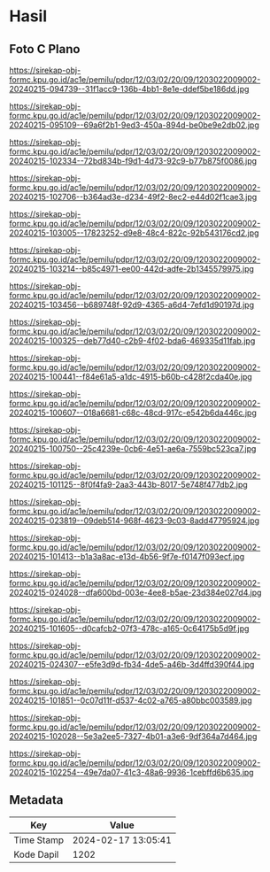 # Hasil

## Foto C Plano

https://sirekap-obj-formc.kpu.go.id/ac1e/pemilu/pdpr/12/03/02/20/09/1203022009002-20240215-094739--31f1acc9-136b-4bb1-8e1e-ddef5be186dd.jpg

https://sirekap-obj-formc.kpu.go.id/ac1e/pemilu/pdpr/12/03/02/20/09/1203022009002-20240215-095109--69a6f2b1-9ed3-450a-894d-be0be9e2db02.jpg

https://sirekap-obj-formc.kpu.go.id/ac1e/pemilu/pdpr/12/03/02/20/09/1203022009002-20240215-102334--72bd834b-f9d1-4d73-92c9-b77b875f0086.jpg

https://sirekap-obj-formc.kpu.go.id/ac1e/pemilu/pdpr/12/03/02/20/09/1203022009002-20240215-102706--b364ad3e-d234-49f2-8ec2-e44d02f1cae3.jpg

https://sirekap-obj-formc.kpu.go.id/ac1e/pemilu/pdpr/12/03/02/20/09/1203022009002-20240215-103005--17823252-d9e8-48c4-822c-92b543176cd2.jpg

https://sirekap-obj-formc.kpu.go.id/ac1e/pemilu/pdpr/12/03/02/20/09/1203022009002-20240215-103214--b85c4971-ee00-442d-adfe-2b1345579975.jpg

https://sirekap-obj-formc.kpu.go.id/ac1e/pemilu/pdpr/12/03/02/20/09/1203022009002-20240215-103456--b689748f-92d9-4365-a6d4-7efd1d90197d.jpg

https://sirekap-obj-formc.kpu.go.id/ac1e/pemilu/pdpr/12/03/02/20/09/1203022009002-20240215-100325--deb77d40-c2b9-4f02-bda6-469335d11fab.jpg

https://sirekap-obj-formc.kpu.go.id/ac1e/pemilu/pdpr/12/03/02/20/09/1203022009002-20240215-100441--f84e61a5-a1dc-4915-b60b-c428f2cda40e.jpg

https://sirekap-obj-formc.kpu.go.id/ac1e/pemilu/pdpr/12/03/02/20/09/1203022009002-20240215-100607--018a6681-c68c-48cd-917c-e542b6da446c.jpg

https://sirekap-obj-formc.kpu.go.id/ac1e/pemilu/pdpr/12/03/02/20/09/1203022009002-20240215-100750--25c4239e-0cb6-4e51-ae6a-7559bc523ca7.jpg

https://sirekap-obj-formc.kpu.go.id/ac1e/pemilu/pdpr/12/03/02/20/09/1203022009002-20240215-101125--8f0f4fa9-2aa3-443b-8017-5e748f477db2.jpg

https://sirekap-obj-formc.kpu.go.id/ac1e/pemilu/pdpr/12/03/02/20/09/1203022009002-20240215-023819--09deb514-968f-4623-9c03-8add47795924.jpg

https://sirekap-obj-formc.kpu.go.id/ac1e/pemilu/pdpr/12/03/02/20/09/1203022009002-20240215-101413--b1a3a8ac-e13d-4b56-9f7e-f0147f093ecf.jpg

https://sirekap-obj-formc.kpu.go.id/ac1e/pemilu/pdpr/12/03/02/20/09/1203022009002-20240215-024028--dfa600bd-003e-4ee8-b5ae-23d384e027d4.jpg

https://sirekap-obj-formc.kpu.go.id/ac1e/pemilu/pdpr/12/03/02/20/09/1203022009002-20240215-101605--d0cafcb2-07f3-478c-a165-0c64175b5d9f.jpg

https://sirekap-obj-formc.kpu.go.id/ac1e/pemilu/pdpr/12/03/02/20/09/1203022009002-20240215-024307--e5fe3d9d-fb34-4de5-a46b-3d4ffd390f44.jpg

https://sirekap-obj-formc.kpu.go.id/ac1e/pemilu/pdpr/12/03/02/20/09/1203022009002-20240215-101851--0c07d11f-d537-4c02-a765-a80bbc003589.jpg

https://sirekap-obj-formc.kpu.go.id/ac1e/pemilu/pdpr/12/03/02/20/09/1203022009002-20240215-102028--5e3a2ee5-7327-4b01-a3e6-9df364a7d464.jpg

https://sirekap-obj-formc.kpu.go.id/ac1e/pemilu/pdpr/12/03/02/20/09/1203022009002-20240215-102254--49e7da07-41c3-48a6-9936-1cebffd6b635.jpg


## Metadata

| Key        | Value               |
| ---------- | ------------------- |
| Time Stamp | 2024-02-17 13:05:41 |
| Kode Dapil | 1202                |



